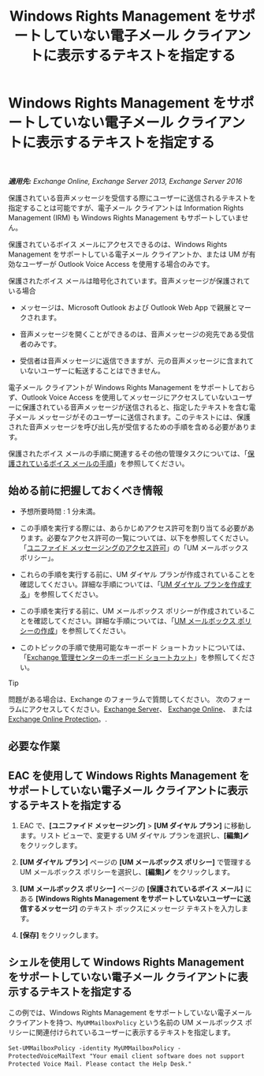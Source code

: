 ﻿---
title: 'Windows Rights Management をサポートしていない電子メール クライアントに表示するテキストを指定する'
TOCTitle: Windows Rights Management をサポートしていない電子メール クライアントに表示するテキストを指定する
ms:assetid: a9b2238a-b534-469c-a0c3-2768bc3d005b
ms:mtpsurl: https://technet.microsoft.com/ja-jp/library/Ee423552(v=EXCHG.150)
ms:contentKeyID: 52057486
ms.date: 05/22/2018
mtps_version: v=EXCHG.150
ms.translationtype: HT
---

# Windows Rights Management をサポートしていない電子メール クライアントに表示するテキストを指定する

 

_**適用先:** Exchange Online, Exchange Server 2013, Exchange Server 2016_

保護されている音声メッセージを受信する際にユーザーに送信されるテキストを指定することは可能ですが、電子メール クライアントは Information Rights Management (IRM) も Windows Rights Management もサポートしていません。

保護されているボイス メールにアクセスできるのは、Windows Rights Management をサポートしている電子メール クライアントか、または UM が有効なユーザーが Outlook Voice Access を使用する場合のみです。

保護されたボイス メールは暗号化されています。音声メッセージが保護されている場合

  - メッセージは、Microsoft Outlook および Outlook Web App で親展とマークされます。

  - 音声メッセージを開くことができるのは、音声メッセージの宛先である受信者のみです。

  - 受信者は音声メッセージに返信できますが、元の音声メッセージに含まれていないユーザーに転送することはできません。

電子メール クライアントが Windows Rights Management をサポートしておらず、Outlook Voice Access を使用してメッセージにアクセスしていないユーザーに保護されている音声メッセージが送信されると、指定したテキストを含む電子メール メッセージがそのユーザーに送信されます。このテキストには、保護された音声メッセージを呼び出し先が受信するための手順を含める必要があります。

保護されたボイス メールの手順に関連するその他の管理タスクについては、「[保護されているボイス メールの手順](protected-voice-mail-procedures-exchange-2013-help.md)」を参照してください。

## 始める前に把握しておくべき情報

  - 予想所要時間 : 1 分未満。

  - この手順を実行する際には、あらかじめアクセス許可を割り当てる必要があります。必要なアクセス許可の一覧については、以下を参照してください。「[ユニファイド メッセージングのアクセス許可](unified-messaging-permissions-exchange-2013-help.md)」の「UM メールボックス ポリシー」。

  - これらの手順を実行する前に、UM ダイヤル プランが作成されていることを確認してください。詳細な手順については、「[UM ダイヤル プランを作成する](create-a-um-dial-plan-exchange-2013-help.md)」を参照してください。

  - この手順を実行する前に、UM メールボックス ポリシーが作成されていることを確認してください。詳細な手順については、「[UM メールボックス ポリシーの作成](create-a-um-mailbox-policy-exchange-2013-help.md)」を参照してください。

  - このトピックの手順で使用可能なキーボード ショートカットについては、「[Exchange 管理センターのキーボード ショートカット](keyboard-shortcuts-in-the-exchange-admin-center-exchange-online-protection-help.md)」を参照してください。


> [!TIP]
> 問題がある場合は、Exchange のフォーラムで質問してください。 次のフォーラムにアクセスしてください。<A href="https://go.microsoft.com/fwlink/p/?linkid=60612">Exchange Server</A>、 <A href="https://go.microsoft.com/fwlink/p/?linkid=267542">Exchange Online</A>、 または <A href="https://go.microsoft.com/fwlink/p/?linkid=285351">Exchange Online Protection</A>。.



## 必要な作業

## EAC を使用して Windows Rights Management をサポートしていない電子メール クライアントに表示するテキストを指定する

1.  EAC で、**\[ユニファイド メッセージング\]** \> **\[UM ダイヤル プラン\]** に移動します。リスト ビューで、変更する UM ダイヤル プランを選択し、**\[編集\]**![編集アイコン](images/Bb124582.6f53ccb2-1f13-4c02-bea0-30690e6ea71d(EXCHG.150).gif "編集アイコン") をクリックします。

2.  **\[UM ダイヤル プラン\]** ページの **\[UM メールボックス ポリシー\]** で管理する UM メールボックス ポリシーを選択し、**\[編集\]**![編集アイコン](images/Bb124582.6f53ccb2-1f13-4c02-bea0-30690e6ea71d(EXCHG.150).gif "編集アイコン") をクリックします。

3.  **\[UM メールボックス ポリシー\]** ページの **\[保護されているボイス メール\]** にある **\[Windows Rights Management をサポートしていないユーザーに送信するメッセージ\]** のテキスト ボックスにメッセージ テキストを入力します。

4.  **\[保存\]** をクリックします。

## シェルを使用して Windows Rights Management をサポートしていない電子メール クライアントに表示するテキストを指定する

この例では、Windows Rights Management をサポートしていない電子メール クライアントを持つ、`MyUMMailboxPolicy` という名前の UM メールボックス ポリシーに関連付けられているユーザーに表示するテキストを指定します。

    Set-UMMailboxPolicy -identity MyUMMailboxPolicy -ProtectedVoiceMailText "Your email client software does not support Protected Voice Mail. Please contact the Help Desk."

